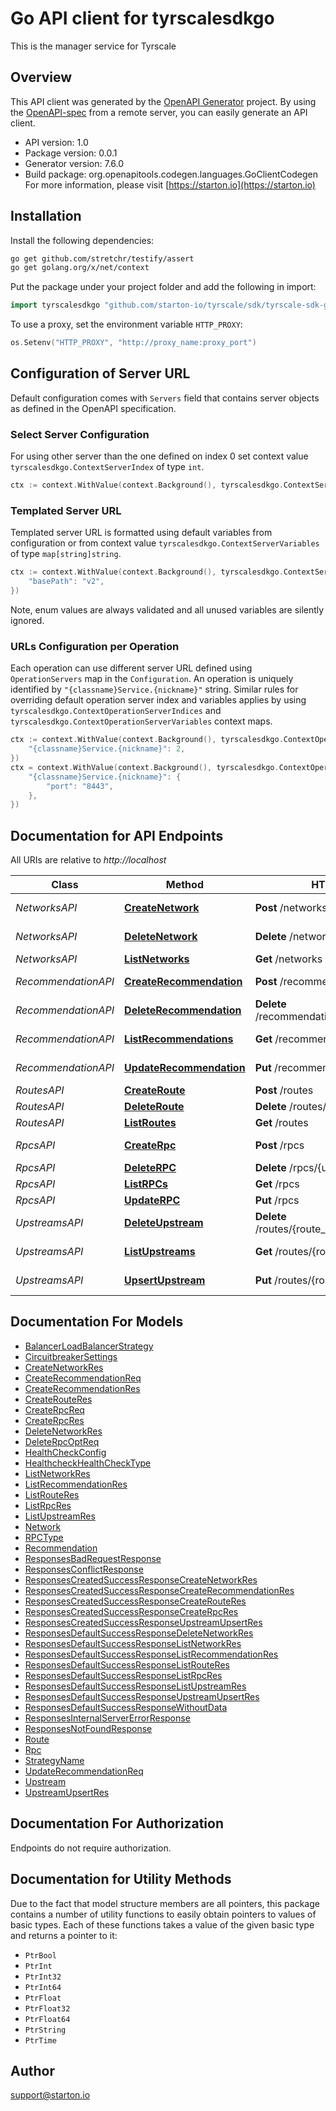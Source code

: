 # Go API client for tyrscalesdkgo

This is the manager service for Tyrscale

## Overview
This API client was generated by the [OpenAPI Generator](https://openapi-generator.tech) project.  By using the [OpenAPI-spec](https://www.openapis.org/) from a remote server, you can easily generate an API client.

- API version: 1.0
- Package version: 0.0.1
- Generator version: 7.6.0
- Build package: org.openapitools.codegen.languages.GoClientCodegen
For more information, please visit [https://starton.io](https://starton.io)

## Installation

Install the following dependencies:

```sh
go get github.com/stretchr/testify/assert
go get golang.org/x/net/context
```

Put the package under your project folder and add the following in import:

```go
import tyrscalesdkgo "github.com/starton-io/tyrscale/sdk/tyrscale-sdk-go"
```

To use a proxy, set the environment variable `HTTP_PROXY`:

```go
os.Setenv("HTTP_PROXY", "http://proxy_name:proxy_port")
```

## Configuration of Server URL

Default configuration comes with `Servers` field that contains server objects as defined in the OpenAPI specification.

### Select Server Configuration

For using other server than the one defined on index 0 set context value `tyrscalesdkgo.ContextServerIndex` of type `int`.

```go
ctx := context.WithValue(context.Background(), tyrscalesdkgo.ContextServerIndex, 1)
```

### Templated Server URL

Templated server URL is formatted using default variables from configuration or from context value `tyrscalesdkgo.ContextServerVariables` of type `map[string]string`.

```go
ctx := context.WithValue(context.Background(), tyrscalesdkgo.ContextServerVariables, map[string]string{
	"basePath": "v2",
})
```

Note, enum values are always validated and all unused variables are silently ignored.

### URLs Configuration per Operation

Each operation can use different server URL defined using `OperationServers` map in the `Configuration`.
An operation is uniquely identified by `"{classname}Service.{nickname}"` string.
Similar rules for overriding default operation server index and variables applies by using `tyrscalesdkgo.ContextOperationServerIndices` and `tyrscalesdkgo.ContextOperationServerVariables` context maps.

```go
ctx := context.WithValue(context.Background(), tyrscalesdkgo.ContextOperationServerIndices, map[string]int{
	"{classname}Service.{nickname}": 2,
})
ctx = context.WithValue(context.Background(), tyrscalesdkgo.ContextOperationServerVariables, map[string]map[string]string{
	"{classname}Service.{nickname}": {
		"port": "8443",
	},
})
```

## Documentation for API Endpoints

All URIs are relative to *http://localhost*

Class | Method | HTTP request | Description
------------ | ------------- | ------------- | -------------
*NetworksAPI* | [**CreateNetwork**](docs/NetworksAPI.md#createnetwork) | **Post** /networks | Create a network
*NetworksAPI* | [**DeleteNetwork**](docs/NetworksAPI.md#deletenetwork) | **Delete** /networks/{name} | Delete a network
*NetworksAPI* | [**ListNetworks**](docs/NetworksAPI.md#listnetworks) | **Get** /networks | Get list networks
*RecommendationAPI* | [**CreateRecommendation**](docs/RecommendationAPI.md#createrecommendation) | **Post** /recommendations | Create a recommendation
*RecommendationAPI* | [**DeleteRecommendation**](docs/RecommendationAPI.md#deleterecommendation) | **Delete** /recommendations/{route_uuid} | Delete a recommendation
*RecommendationAPI* | [**ListRecommendations**](docs/RecommendationAPI.md#listrecommendations) | **Get** /recommendations | List recommendation
*RecommendationAPI* | [**UpdateRecommendation**](docs/RecommendationAPI.md#updaterecommendation) | **Put** /recommendations | Update a recommendation
*RoutesAPI* | [**CreateRoute**](docs/RoutesAPI.md#createroute) | **Post** /routes | Create a route
*RoutesAPI* | [**DeleteRoute**](docs/RoutesAPI.md#deleteroute) | **Delete** /routes/{uuid} | Delete a route
*RoutesAPI* | [**ListRoutes**](docs/RoutesAPI.md#listroutes) | **Get** /routes | Get list routes
*RpcsAPI* | [**CreateRpc**](docs/RpcsAPI.md#createrpc) | **Post** /rpcs | Create a new Rpc
*RpcsAPI* | [**DeleteRPC**](docs/RpcsAPI.md#deleterpc) | **Delete** /rpcs/{uuid} | Delete a RPC
*RpcsAPI* | [**ListRPCs**](docs/RpcsAPI.md#listrpcs) | **Get** /rpcs | List RPCs
*RpcsAPI* | [**UpdateRPC**](docs/RpcsAPI.md#updaterpc) | **Put** /rpcs | Update a RPC
*UpstreamsAPI* | [**DeleteUpstream**](docs/UpstreamsAPI.md#deleteupstream) | **Delete** /routes/{route_uuid}/upstreams/{uuid} | Delete a upstream
*UpstreamsAPI* | [**ListUpstreams**](docs/UpstreamsAPI.md#listupstreams) | **Get** /routes/{route_uuid}/upstreams | Get list upstreams
*UpstreamsAPI* | [**UpsertUpstream**](docs/UpstreamsAPI.md#upsertupstream) | **Put** /routes/{route_uuid}/upstreams | Create or update a upstream


## Documentation For Models

 - [BalancerLoadBalancerStrategy](docs/BalancerLoadBalancerStrategy.md)
 - [CircuitbreakerSettings](docs/CircuitbreakerSettings.md)
 - [CreateNetworkRes](docs/CreateNetworkRes.md)
 - [CreateRecommendationReq](docs/CreateRecommendationReq.md)
 - [CreateRecommendationRes](docs/CreateRecommendationRes.md)
 - [CreateRouteRes](docs/CreateRouteRes.md)
 - [CreateRpcReq](docs/CreateRpcReq.md)
 - [CreateRpcRes](docs/CreateRpcRes.md)
 - [DeleteNetworkRes](docs/DeleteNetworkRes.md)
 - [DeleteRpcOptReq](docs/DeleteRpcOptReq.md)
 - [HealthCheckConfig](docs/HealthCheckConfig.md)
 - [HealthcheckHealthCheckType](docs/HealthcheckHealthCheckType.md)
 - [ListNetworkRes](docs/ListNetworkRes.md)
 - [ListRecommendationRes](docs/ListRecommendationRes.md)
 - [ListRouteRes](docs/ListRouteRes.md)
 - [ListRpcRes](docs/ListRpcRes.md)
 - [ListUpstreamRes](docs/ListUpstreamRes.md)
 - [Network](docs/Network.md)
 - [RPCType](docs/RPCType.md)
 - [Recommendation](docs/Recommendation.md)
 - [ResponsesBadRequestResponse](docs/ResponsesBadRequestResponse.md)
 - [ResponsesConflictResponse](docs/ResponsesConflictResponse.md)
 - [ResponsesCreatedSuccessResponseCreateNetworkRes](docs/ResponsesCreatedSuccessResponseCreateNetworkRes.md)
 - [ResponsesCreatedSuccessResponseCreateRecommendationRes](docs/ResponsesCreatedSuccessResponseCreateRecommendationRes.md)
 - [ResponsesCreatedSuccessResponseCreateRouteRes](docs/ResponsesCreatedSuccessResponseCreateRouteRes.md)
 - [ResponsesCreatedSuccessResponseCreateRpcRes](docs/ResponsesCreatedSuccessResponseCreateRpcRes.md)
 - [ResponsesCreatedSuccessResponseUpstreamUpsertRes](docs/ResponsesCreatedSuccessResponseUpstreamUpsertRes.md)
 - [ResponsesDefaultSuccessResponseDeleteNetworkRes](docs/ResponsesDefaultSuccessResponseDeleteNetworkRes.md)
 - [ResponsesDefaultSuccessResponseListNetworkRes](docs/ResponsesDefaultSuccessResponseListNetworkRes.md)
 - [ResponsesDefaultSuccessResponseListRecommendationRes](docs/ResponsesDefaultSuccessResponseListRecommendationRes.md)
 - [ResponsesDefaultSuccessResponseListRouteRes](docs/ResponsesDefaultSuccessResponseListRouteRes.md)
 - [ResponsesDefaultSuccessResponseListRpcRes](docs/ResponsesDefaultSuccessResponseListRpcRes.md)
 - [ResponsesDefaultSuccessResponseListUpstreamRes](docs/ResponsesDefaultSuccessResponseListUpstreamRes.md)
 - [ResponsesDefaultSuccessResponseUpstreamUpsertRes](docs/ResponsesDefaultSuccessResponseUpstreamUpsertRes.md)
 - [ResponsesDefaultSuccessResponseWithoutData](docs/ResponsesDefaultSuccessResponseWithoutData.md)
 - [ResponsesInternalServerErrorResponse](docs/ResponsesInternalServerErrorResponse.md)
 - [ResponsesNotFoundResponse](docs/ResponsesNotFoundResponse.md)
 - [Route](docs/Route.md)
 - [Rpc](docs/Rpc.md)
 - [StrategyName](docs/StrategyName.md)
 - [UpdateRecommendationReq](docs/UpdateRecommendationReq.md)
 - [Upstream](docs/Upstream.md)
 - [UpstreamUpsertRes](docs/UpstreamUpsertRes.md)


## Documentation For Authorization

Endpoints do not require authorization.


## Documentation for Utility Methods

Due to the fact that model structure members are all pointers, this package contains
a number of utility functions to easily obtain pointers to values of basic types.
Each of these functions takes a value of the given basic type and returns a pointer to it:

* `PtrBool`
* `PtrInt`
* `PtrInt32`
* `PtrInt64`
* `PtrFloat`
* `PtrFloat32`
* `PtrFloat64`
* `PtrString`
* `PtrTime`

## Author

support@starton.io

